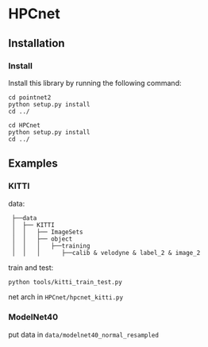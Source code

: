 # HPCnet

## Installation

### Install
Install this library by running the following command:

```shell
cd pointnet2
python setup.py install
cd ../

cd HPCnet
python setup.py install
cd ../
```

## Examples

### KITTI
data:
```
 ├──data
 │  ├── KITTI
 │  │   ├── ImageSets
 │  │   ├── object
 │  │   │   ├──training
 │  │   │      ├──calib & velodyne & label_2 & image_2
```

train and test:
```
python tools/kitti_train_test.py
```

net arch in `HPCnet/hpcnet_kitti.py`

### ModelNet40
put data in `data/modelnet40_normal_resampled`
